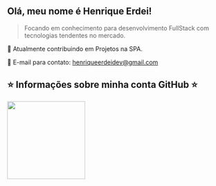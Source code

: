 ## Olá, meu nome é <strong>Henrique Erdei!</strong>

> Focando em conhecimento para desenvolvimento FullStack com tecnologias tendentes no mercado.

🔭 Atualmente contribuindo em Projetos na SPA.

💬 E-mail para contato: henriqueerdeidev@gmail.com


## ⭐ Informações sobre minha conta GitHub ⭐

<div>
<a href="https://github.com/HenriqueErdei">
<!-- <img height="180em" src="https://github-readme-stats.vercel.app/api/top-langs/?username=henriqueerdei&layout=compact&langs_count=7&theme=dracula"/> -->
<img height="180em" src="https://github-readme-stats.vercel.app/api?username=henriqueerdei&show_icons=true&theme=dracula&include_all_commits=true&count_private=true"/>
</div>
